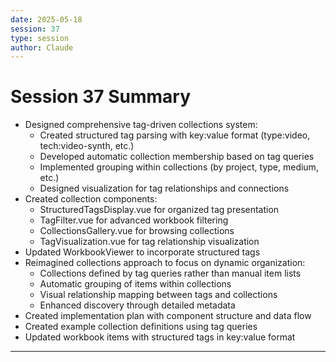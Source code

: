 ```yaml
---
date: 2025-05-18
session: 37
type: session
author: Claude
---
```


# Session 37 Summary

- Designed comprehensive tag-driven collections system:
  - Created structured tag parsing with key:value format (type:video, tech:video-synth, etc.)
  - Developed automatic collection membership based on tag queries
  - Implemented grouping within collections (by project, type, medium, etc.)
  - Designed visualization for tag relationships and connections
- Created collection components:
  - StructuredTagsDisplay.vue for organized tag presentation
  - TagFilter.vue for advanced workbook filtering
  - CollectionsGallery.vue for browsing collections
  - TagVisualization.vue for tag relationship visualization
- Updated WorkbookViewer to incorporate structured tags
- Reimagined collections approach to focus on dynamic organization:
  - Collections defined by tag queries rather than manual item lists
  - Automatic grouping of items within collections
  - Visual relationship mapping between tags and collections
  - Enhanced discovery through detailed metadata
- Created implementation plan with component structure and data flow
- Created example collection definitions using tag queries
- Updated workbook items with structured tags in key:value format

---